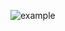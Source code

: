 ![example](https://github.com/chiaweilee/color-checker-classic/assets/29817353/819d43bc-ff7a-40c5-81df-a157a8019802)
